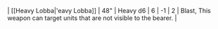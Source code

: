 | [[Heavy Lobba\|'eavy Lobba]] | 48"   | Heavy d6 | 6   | -1  | 2   | Blast, This weapon can target units that are not visible to the bearer. | 